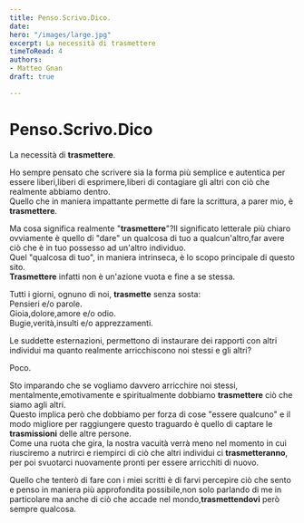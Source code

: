```yaml
---
title: Penso.Scrivo.Dico.
date: 
hero: "/images/large.jpg"
excerpt: La necessità di trasmettere
timeToRead: 4
authors:
- Matteo Gnan
draft: true

---
```

# Penso.Scrivo.Dico

La necessità di **trasmettere**.

Ho sempre pensato che scrivere sia la forma più semplice e autentica per essere liberi,liberi di esprimere,liberi di contagiare gli altri con ciò che realmente abbiamo dentro.  
Quello che in maniera impattante permette di fare la scrittura, a parer mio, è **trasmettere**.

Ma cosa significa realmente "**trasmettere**"?Il significato letterale più chiaro ovviamente è quello di "dare" un qualcosa di tuo a qualcun'altro,far avere ciò che è in tuo possesso ad un'altro individuo.  
Quel "qualcosa di tuo", in maniera intrinseca, è lo scopo principale di questo sito.  
**Trasmettere** infatti non è un'azione vuota e fine a se stessa.

Tutti i giorni, ognuno di noi, **trasmette** senza sosta:  
Pensieri e/o parole.  
Gioia,dolore,amore e/o odio.  
Bugie,verità,insulti e/o apprezzamenti.

Le suddette esternazioni, permettono di instaurare dei rapporti con altri individui ma quanto realmente arricchiscono noi stessi e gli altri?

Poco.

Sto imparando che se vogliamo davvero arricchire noi stessi, mentalmente,emotivamente e spiritualmente dobbiamo **trasmettere** ciò che siamo agli altri.  
Questo implica però che dobbiamo per forza di cose "essere qualcuno" e il modo migliore per raggiungere questo traguardo è quello di captare le **trasmissioni** delle altre persone.  
Come una ruota che gira, la nostra vacuità verrà meno nel momento in cui riusciremo a nutrirci e riempirci di ciò che altri individui ci **trasmetteranno**, per poi svuotarci nuovamente pronti per essere arricchiti di nuovo.

Quello che tenterò di fare con i miei scritti è di farvi percepire ciò che sento e penso in maniera più approfondita possibile,non solo parlando di me in particolare ma anche di ciò che accade nel mondo,**trasmettendovi** però sempre qualcosa.